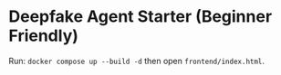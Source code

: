 
# Deepfake Agent Starter (Beginner Friendly)
Run: `docker compose up --build -d` then open `frontend/index.html`.
